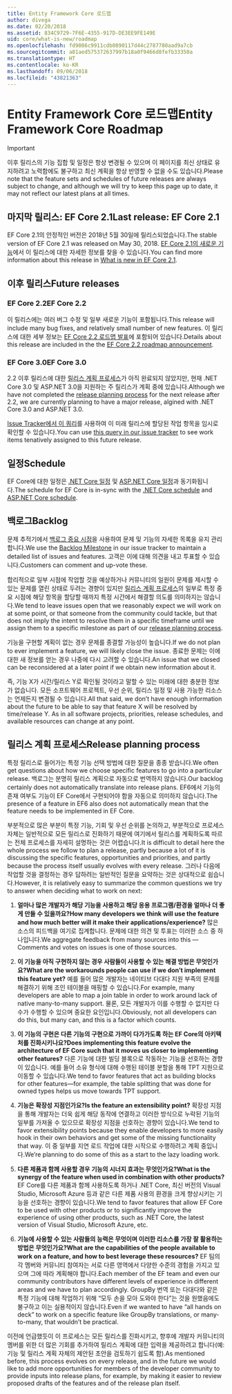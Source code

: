 ```yaml
---
title: Entity Framework Core 로드맵
author: divega
ms.date: 02/20/2018
ms.assetid: 834C9729-7F6E-4355-917D-DE3EE9FE149E
uid: core/what-is-new/roadmap
ms.openlocfilehash: fd9086c9911cdb0890117d44c2787780aad9a7cb
ms.sourcegitcommit: a81aed575372637997b18a0f9466d8fefb33350a
ms.translationtype: HT
ms.contentlocale: ko-KR
ms.lasthandoff: 09/06/2018
ms.locfileid: "43821363"
---
```

# <a name="entity-framework-core-roadmap"></a><span data-ttu-id="d83b5-102">Entity Framework Core 로드맵</span><span class="sxs-lookup"><span data-stu-id="d83b5-102">Entity Framework Core Roadmap</span></span>

> [!IMPORTANT]
> <span data-ttu-id="d83b5-103">이후 릴리스의 기능 집합 및 일정은 항상 변경될 수 있으며 이 페이지를 최신 상태로 유지하려고 노력함에도 불구하고 최신 계획을 항상 반영할 수 없을 수도 있습니다.</span><span class="sxs-lookup"><span data-stu-id="d83b5-103">Please note that the feature sets and schedules of future releases are always subject to change, and although we will try to keep this page up to date, it may not reflect our latest plans at all times.</span></span>

## <a name="last-release-ef-core-21"></a><span data-ttu-id="d83b5-104">마지막 릴리스: EF Core 2.1</span><span class="sxs-lookup"><span data-stu-id="d83b5-104">Last release: EF Core 2.1</span></span>

<span data-ttu-id="d83b5-105">EF Core 2.1의 안정적인 버전은 2018년 5월 30일에 릴리스되었습니다.</span><span class="sxs-lookup"><span data-stu-id="d83b5-105">The stable version of EF Core 2.1 was released on May 30, 2018.</span></span> <span data-ttu-id="d83b5-106">[EF Core 2.1의 새로운 기능](xref:core/what-is-new/ef-core-2.1)에서 이 릴리스에 대한 자세한 정보를 찾을 수 있습니다.</span><span class="sxs-lookup"><span data-stu-id="d83b5-106">You can find more information about this release in [What is new in EF Core 2.1](xref:core/what-is-new/ef-core-2.1).</span></span>

## <a name="future-releases"></a><span data-ttu-id="d83b5-107">이후 릴리스</span><span class="sxs-lookup"><span data-stu-id="d83b5-107">Future releases</span></span>

### <a name="ef-core-22"></a><span data-ttu-id="d83b5-108">EF Core 2.2</span><span class="sxs-lookup"><span data-stu-id="d83b5-108">EF Core 2.2</span></span>

<span data-ttu-id="d83b5-109">이 릴리스에는 여러 버그 수정 및 일부 새로운 기능이 포함됩니다.</span><span class="sxs-lookup"><span data-stu-id="d83b5-109">This release will include many bug fixes, and relatively small number of new features.</span></span> <span data-ttu-id="d83b5-110">이 릴리스에 대한 세부 정보는 [EF Core 2.2 로드맵 발표](https://github.com/aspnet/Announcements/issues/308)에 포함되어 있습니다.</span><span class="sxs-lookup"><span data-stu-id="d83b5-110">Details about this release are included in the the [EF Core 2.2 roadmap announcement](https://github.com/aspnet/Announcements/issues/308).</span></span> 

### <a name="ef-core-30"></a><span data-ttu-id="d83b5-111">EF Core 3.0</span><span class="sxs-lookup"><span data-stu-id="d83b5-111">EF Core 3.0</span></span>

<span data-ttu-id="d83b5-112">2.2 이후 릴리스에 대한 [릴리스 계획 프로세스](#release-planning-process)가 아직 완료되지 않았지만, 현재 .NET Core 3.0 및 ASP.NET 3.0을 지원하는 주 릴리스가 계획 중에 있습니다.</span><span class="sxs-lookup"><span data-stu-id="d83b5-112">Although we have not completed the [release planning process](#release-planning-process) for the next release after 2.2, we are currently planning to have a major release, algined with .NET Core 3.0 and ASP.NET 3.0.</span></span> 

<span data-ttu-id="d83b5-113">[Issue Tracker에서 이 쿼리](https://github.com/aspnet/EntityFrameworkCore/issues?q=is%3Aopen+is%3Aissue+milestone%3A3.0.0+sort%3Areactions-%2B1-desc)를 사용하여 이 미래 릴리스에 할당된 작업 항목을 임시로 확인할 수 있습니다.</span><span class="sxs-lookup"><span data-stu-id="d83b5-113">You can use [this query in our issue tracker](https://github.com/aspnet/EntityFrameworkCore/issues?q=is%3Aopen+is%3Aissue+milestone%3A3.0.0+sort%3Areactions-%2B1-desc) to see work items tenatively assigned to this future release.</span></span>

## <a name="schedule"></a><span data-ttu-id="d83b5-114">일정</span><span class="sxs-lookup"><span data-stu-id="d83b5-114">Schedule</span></span>

<span data-ttu-id="d83b5-115">EF Core에 대한 일정은 [.NET Core 일정](https://github.com/dotnet/core/blob/master/roadmap.md) 및 [ASP.NET Core 일정](https://github.com/aspnet/Home/wiki/Roadmap)과 동기화됩니다.</span><span class="sxs-lookup"><span data-stu-id="d83b5-115">The schedule for EF Core is in-sync with the [.NET Core schedule](https://github.com/dotnet/core/blob/master/roadmap.md) and [ASP.NET Core schedule](https://github.com/aspnet/Home/wiki/Roadmap).</span></span>

## <a name="backlog"></a><span data-ttu-id="d83b5-116">백로그</span><span class="sxs-lookup"><span data-stu-id="d83b5-116">Backlog</span></span>

<span data-ttu-id="d83b5-117">문제 추적기에서 [백로그 중요 시점](https://github.com/aspnet/EntityFrameworkCore/issues?q=is%3Aopen+is%3Aissue+milestone%3ABacklog+sort%3Areactions-%2B1-desc)을 사용하여 문제 및 기능의 자세한 목록을 유지 관리합니다.</span><span class="sxs-lookup"><span data-stu-id="d83b5-117">We use the [Backlog Milestone](https://github.com/aspnet/EntityFrameworkCore/issues?q=is%3Aopen+is%3Aissue+milestone%3ABacklog+sort%3Areactions-%2B1-desc) in our issue tracker to maintain a detailed list of issues and features.</span></span> <span data-ttu-id="d83b5-118">고객은 이에 대해 의견을 내고 투표할 수 있습니다.</span><span class="sxs-lookup"><span data-stu-id="d83b5-118">Customers can comment and up-vote these.</span></span>

<span data-ttu-id="d83b5-119">합리적으로 일부 시점에 작업할 것을 예상하거나 커뮤니티의 일원이 문제를 제시할 수 있는 문제를 열린 상태로 두려는 경향이 있지만 [릴리스 계획 프로세스](#release-planning-process)의 일부로 특정 중요 시점에 해당 항목을 할당할 때까지 특정 시간에서 해결할 의도를 의미하지는 않습니다.</span><span class="sxs-lookup"><span data-stu-id="d83b5-119">We tend to leave issues open that we reasonably expect we will work on at some point, or that someone from the community could tackle, but that does not imply the intent to resolve them in a specific timeframe until we assign them to a specific milestone as part of our [release planning process](#release-planning-process).</span></span>

<span data-ttu-id="d83b5-120">기능을 구현할 계획이 없는 경우 문제를 종결할 가능성이 높습니다.</span><span class="sxs-lookup"><span data-stu-id="d83b5-120">If we do not plan to ever implement a feature, we will likely close the issue.</span></span> <span data-ttu-id="d83b5-121">종료한 문제는 이에 대한 새 정보를 얻는 경우 나중에 다시 고려할 수 있습니다.</span><span class="sxs-lookup"><span data-stu-id="d83b5-121">An issue that we closed can be reconsidered at a later point if we obtain new information about it.</span></span>

<span data-ttu-id="d83b5-122">즉, 기능 X가 시간/릴리스 Y로 확인될 것이라고 말할 수 있는 미래에 대한 충분한 정보가 없습니다. 모든 소프트웨어 프로젝트, 우선 순위, 릴리스 일정 및 사용 가능한 리소스는 언제든지 변경될 수 있습니다.</span><span class="sxs-lookup"><span data-stu-id="d83b5-122">All that said, we don’t have enough information about the future to be able to say that feature X will be resolved by time/release Y. As in all software projects, priorities, release schedules, and available resources can change at any point.</span></span>

## <a name="release-planning-process"></a><span data-ttu-id="d83b5-123">릴리스 계획 프로세스</span><span class="sxs-lookup"><span data-stu-id="d83b5-123">Release planning process</span></span>

<span data-ttu-id="d83b5-124">특정 릴리스로 들어가는 특정 기능 선택 방법에 대한 질문을 종종 받습니다.</span><span class="sxs-lookup"><span data-stu-id="d83b5-124">We often get questions about how we choose specific features to go into a particular release.</span></span> <span data-ttu-id="d83b5-125">백로그는 분명히 릴리스 계획으로 자동으로 번역하지 않습니다.</span><span class="sxs-lookup"><span data-stu-id="d83b5-125">Our backlog certainly does not automatically translate into release plans.</span></span> <span data-ttu-id="d83b5-126">EF6에서 기능의 존재 여부도 기능이 EF Core에서 구현되어야 함을 자동으로 의미하지 않습니다.</span><span class="sxs-lookup"><span data-stu-id="d83b5-126">The presence of a feature in EF6 also does not automatically mean that the feature needs to be implemented in EF Core.</span></span>

<span data-ttu-id="d83b5-127">부분적으로 많은 부분이 특정 기능, 기회 및 우선 순위를 논의하고, 부분적으로 프로세스 자체는 일반적으로 모든 릴리스로 진화하기 때문에 여기에서 릴리스를 계획하도록 따르는 전체 프로세스를 자세히 설명하는 것은 어렵습니다.</span><span class="sxs-lookup"><span data-stu-id="d83b5-127">It is difficult to detail here the whole process we follow to plan a release, partly because a lot of it is discussing the specific features, opportunities and priorities, and partly because the process itself usually evolves with every release.</span></span> <span data-ttu-id="d83b5-128">그러나 다음에 작업할 것을 결정하는 경우 답하려는 일반적인 질문을 요약하는 것은 상대적으로 쉽습니다.</span><span class="sxs-lookup"><span data-stu-id="d83b5-128">However, it is relatively easy to summarize the common questions we try to answer when deciding what to work on next:</span></span>

1. <span data-ttu-id="d83b5-129">**얼마나 많은 개발자가 해당 기능을 사용하고 해당 응용 프로그램/환경을 얼마나 더 좋게 만들 수 있을까요?**</span><span class="sxs-lookup"><span data-stu-id="d83b5-129">**How many developers we think will use the feature and how much better will it make their applications/experience?**</span></span> <span data-ttu-id="d83b5-130">많은 소스의 피드백을 여기로 집계합니다. 문제에 대한 의견 및 투표는 이러한 소스 중 하나입니다.</span><span class="sxs-lookup"><span data-stu-id="d83b5-130">We aggregate feedback from many sources into this — Comments and votes on issues is one of those sources.</span></span>

2. <span data-ttu-id="d83b5-131">**이 기능을 아직 구현하지 않는 경우 사람들이 사용할 수 있는 해결 방법은 무엇인가요?**</span><span class="sxs-lookup"><span data-stu-id="d83b5-131">**What are the workarounds people can use if we don’t implement this feature yet?**</span></span> <span data-ttu-id="d83b5-132">예를 들어 많은 개발자는 네이티브 다대다 지원 부족의 문제를 해결하기 위해 조인 테이블을 매핑할 수 있습니다.</span><span class="sxs-lookup"><span data-stu-id="d83b5-132">For example, many developers are able to map a join table in order to work around lack of native many-to-many support.</span></span> <span data-ttu-id="d83b5-133">물론, 모든 개발자가 이를 수행할 수 없지만 다수가 수행할 수 있으며 중요한 요인입니다.</span><span class="sxs-lookup"><span data-stu-id="d83b5-133">Obviously, not all developers can do this, but many can, and this is a factor which counts.</span></span>

3. <span data-ttu-id="d83b5-134">**이 기능의 구현은 다른 기능의 구현으로 가까이 다가가도록 하는 EF Core의 아키텍처를 진화시키나요?**</span><span class="sxs-lookup"><span data-stu-id="d83b5-134">**Does implementing this feature evolve the architecture of EF Core such that it moves us closer to implementing other features?**</span></span> <span data-ttu-id="d83b5-135">다른 기능에 대한 빌딩 블록으로 작동하는 기능을 선호하는 경향이 있습니다. 예를 들어 소유 형식에 대해 수행된 테이블 분할을 통해 TPT 지원으로 이동할 수 있습니다.</span><span class="sxs-lookup"><span data-stu-id="d83b5-135">We tend to favor features that act as building blocks for other features—for example, the table splitting that was done for owned types helps us move towards TPT support.</span></span>

4. <span data-ttu-id="d83b5-136">**기능은 확장성 지점인가요?**</span><span class="sxs-lookup"><span data-stu-id="d83b5-136">**Is the feature an extensibility point?**</span></span> <span data-ttu-id="d83b5-137">확장성 지점을 통해 개발자는 더욱 쉽게 해당 동작에 연결하고 이러한 방식으로 누락된 기능의 일부를 가져올 수 있으므로 확장성 지점을 선호하는 경향이 있습니다.</span><span class="sxs-lookup"><span data-stu-id="d83b5-137">We tend to favor extensibility points because they enable developers to more easily hook in their own behaviors and get some of the missing functionality that way.</span></span> <span data-ttu-id="d83b5-138">이 중 일부를 지연 로드 작업에 대한 시작으로 수행하려고 계획 중입니다.</span><span class="sxs-lookup"><span data-stu-id="d83b5-138">We’re planning to do some of this as a start to the lazy loading work.</span></span>

5. <span data-ttu-id="d83b5-139">**다른 제품과 함께 사용할 경우 기능의 시너지 효과는 무엇인가요?**</span><span class="sxs-lookup"><span data-stu-id="d83b5-139">**What is the synergy of the feature when used in combination with other products?**</span></span> <span data-ttu-id="d83b5-140">EF Core를 다른 제품과 함께 사용하도록 하거나 .NET Core, 최신 버전의 Visual Studio, Microsoft Azure 등과 같은 다른 제품 사용의 환경을 크게 향상시키는 기능을 선호하는 경향이 있습니다.</span><span class="sxs-lookup"><span data-stu-id="d83b5-140">We tend to favor features that allow EF Core to be used with other products or to significantly improve the experience of using other products, such as .NET Core, the latest version of Visual Studio, Microsoft Azure, etc.</span></span>

6. <span data-ttu-id="d83b5-141">**기능에 사용할 수 있는 사람들의 능력은 무엇이며 이러한 리소스를 가장 잘 활용하는 방법은 무엇인가요?**</span><span class="sxs-lookup"><span data-stu-id="d83b5-141">**What are the capabilities of the people available to work on a feature, and how to best leverage these resources?**</span></span> <span data-ttu-id="d83b5-142">EF 팀의 각 멤버와 커뮤니티 참여자는 서로 다른 영역에서 다양한 수준의 경험을 가지고 있으며 그에 따라 계획해야 합니다.</span><span class="sxs-lookup"><span data-stu-id="d83b5-142">Each member of the EF team and even our community contributors have different levels of experience in different areas and we have to plan accordingly.</span></span> <span data-ttu-id="d83b5-143">GroupBy 번역 또는 다대다와 같은 특정 기능에 대해 작업하기 위해 “모두 손을 모아 도와야 한다”는 것을 원했음에도 불구하고 이는 실용적이지 않습니다.</span><span class="sxs-lookup"><span data-stu-id="d83b5-143">Even if we wanted to have “all hands on deck” to work on a specific feature like GroupBy translations, or many-to-many, that wouldn’t be practical.</span></span>

<span data-ttu-id="d83b5-144">이전에 언급했듯이 이 프로세스는 모든 릴리스를 진화시키고, 향후에 개발자 커뮤니티의 멤버를 위한 더 많은 기회를 추가하여 릴리스 계획에 대한 입력을 제공하려고 합니다(예: 기능 및 릴리스 계획 자체의 제안된 초안을 검토하기 쉽도록 함).</span><span class="sxs-lookup"><span data-stu-id="d83b5-144">As mentioned before, this process evolves on every release, and in the future we would like to add more opportunities for members of the developer community to provide inputs into release plans, for example, by making it easier to review proposed drafts of the features and of the release plan itself.</span></span>
